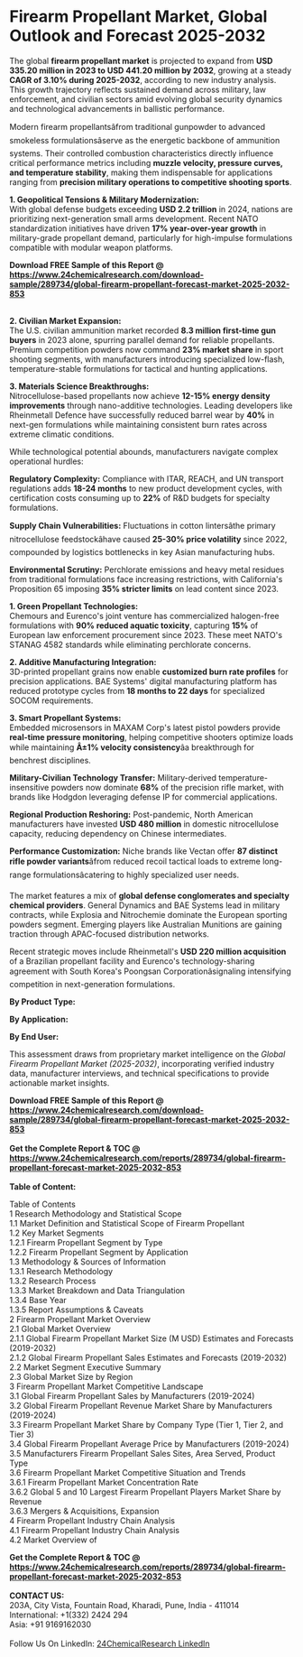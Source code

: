 <h1>Firearm Propellant Market, Global Outlook and Forecast 2025-2032</h1><p>The global <strong>firearm propellant market</strong> is projected to expand from <strong>USD 335.20 million in 2023 to USD 441.20 million by 2032</strong>, growing at a steady <strong>CAGR of 3.10% during 2025-2032</strong>, according to new industry analysis. This growth trajectory reflects sustained demand across military, law enforcement, and civilian sectors amid evolving global security dynamics and technological advancements in ballistic performance.</p><p>Modern firearm propellantsâfrom traditional gunpowder to advanced smokeless formulationsâserve as the energetic backbone of ammunition systems. Their controlled combustion characteristics directly influence critical performance metrics including <strong>muzzle velocity, pressure curves, and temperature stability</strong>, making them indispensable for applications ranging from <strong>precision military operations to competitive shooting sports</strong>.</p><p><strong>1. Geopolitical Tensions &amp; Military Modernization:</strong><br>
With global defense budgets exceeding <strong>USD 2.2 trillion</strong> in 2024, nations are prioritizing next-generation small arms development. Recent NATO standardization initiatives have driven <strong>17% year-over-year growth</strong> in military-grade propellant demand, particularly for high-impulse formulations compatible with modular weapon platforms.</p><div><b>Download FREE Sample of this Report @ 
            <a href="https://www.24chemicalresearch.com/download-sample/289734/global-firearm-propellant-forecast-market-2025-2032-853">
            https://www.24chemicalresearch.com/download-sample/289734/global-firearm-propellant-forecast-market-2025-2032-853</a></b></div><br><p><strong>2. Civilian Market Expansion:</strong><br>
The U.S. civilian ammunition market recorded <strong>8.3 million first-time gun buyers</strong> in 2023 alone, spurring parallel demand for reliable propellants. Premium competition powders now command <strong>23% market share</strong> in sport shooting segments, with manufacturers introducing specialized low-flash, temperature-stable formulations for tactical and hunting applications.</p><p><strong>3. Materials Science Breakthroughs:</strong><br>
Nitrocellulose-based propellants now achieve <strong>12-15% energy density improvements</strong> through nano-additive technologies. Leading developers like Rheinmetall Defence have successfully reduced barrel wear by <strong>40%</strong> in next-gen formulations while maintaining consistent burn rates across extreme climatic conditions.</p><p>While technological potential abounds, manufacturers navigate complex operational hurdles:</p><p><strong>Regulatory Complexity:</strong> Compliance with ITAR, REACH, and UN transport regulations adds <strong>18-24 months</strong> to new product development cycles, with certification costs consuming up to <strong>22%</strong> of R&amp;D budgets for specialty formulations.</p><p><strong>Supply Chain Vulnerabilities:</strong> Fluctuations in cotton lintersâthe primary nitrocellulose feedstockâhave caused <strong>25-30% price volatility</strong> since 2022, compounded by logistics bottlenecks in key Asian manufacturing hubs.</p><p><strong>Environmental Scrutiny:</strong> Perchlorate emissions and heavy metal residues from traditional formulations face increasing restrictions, with California's Proposition 65 imposing <strong>35% stricter limits</strong> on lead content since 2023.</p><p><strong>1. Green Propellant Technologies:</strong><br>
Chemours and Eurenco's joint venture has commercialized halogen-free formulations with <strong>90% reduced aquatic toxicity</strong>, capturing <strong>15%</strong> of European law enforcement procurement since 2023. These meet NATO's STANAG 4582 standards while eliminating perchlorate concerns.</p><p><strong>2. Additive Manufacturing Integration:</strong><br>
3D-printed propellant grains now enable <strong>customized burn rate profiles</strong> for precision applications. BAE Systems' digital manufacturing platform has reduced prototype cycles from <strong>18 months to 22 days</strong> for specialized SOCOM requirements.</p><p><strong>3. Smart Propellant Systems:</strong><br>
Embedded microsensors in MAXAM Corp's latest pistol powders provide <strong>real-time pressure monitoring</strong>, helping competitive shooters optimize loads while maintaining <strong>Â±1% velocity consistency</strong>âa breakthrough for benchrest disciplines.</p><p><strong>Military-Civilian Technology Transfer:</strong> Military-derived temperature-insensitive powders now dominate <strong>68%</strong> of the precision rifle market, with brands like Hodgdon leveraging defense IP for commercial applications.</p><p><strong>Regional Production Reshoring:</strong> Post-pandemic, North American manufacturers have invested <strong>USD 480 million</strong> in domestic nitrocellulose capacity, reducing dependency on Chinese intermediates.</p><p><strong>Performance Customization:</strong> Niche brands like Vectan offer <strong>87 distinct rifle powder variants</strong>âfrom reduced recoil tactical loads to extreme long-range formulationsâcatering to highly specialized user needs.</p><p>The market features a mix of <strong>global defense conglomerates and specialty chemical providers</strong>. General Dynamics and BAE Systems lead in military contracts, while Explosia and Nitrochemie dominate the European sporting powders segment. Emerging players like Australian Munitions are gaining traction through APAC-focused distribution networks.</p><p>Recent strategic moves include Rheinmetall's <strong>USD 220 million acquisition</strong> of a Brazilian propellant facility and Eurenco's technology-sharing agreement with South Korea's Poongsan Corporationâsignaling intensifying competition in next-generation formulations.</p><p><strong>By Product Type:</strong></p><p><strong>By Application:</strong></p><p><strong>By End User:</strong></p><p>This assessment draws from proprietary market intelligence on the <em>Global Firearm Propellant Market (2025-2032)</em>, incorporating verified industry data, manufacturer interviews, and technical specifications to provide actionable market insights.</p><div><b>Download FREE Sample of this Report @ 
            <a href="https://www.24chemicalresearch.com/download-sample/289734/global-firearm-propellant-forecast-market-2025-2032-853">
            https://www.24chemicalresearch.com/download-sample/289734/global-firearm-propellant-forecast-market-2025-2032-853</a></b></div><br><div><b>Get the Complete Report & TOC @ 
            <a href="https://www.24chemicalresearch.com/reports/289734/global-firearm-propellant-forecast-market-2025-2032-853">
            https://www.24chemicalresearch.com/reports/289734/global-firearm-propellant-forecast-market-2025-2032-853</a></b></div><br>
            <b>Table of Content:</b><p>Table of Contents<br />
1 Research Methodology and Statistical Scope<br />
1.1 Market Definition and Statistical Scope of Firearm Propellant<br />
1.2 Key Market Segments<br />
1.2.1 Firearm Propellant Segment by Type<br />
1.2.2 Firearm Propellant Segment by Application<br />
1.3 Methodology & Sources of Information<br />
1.3.1 Research Methodology<br />
1.3.2 Research Process<br />
1.3.3 Market Breakdown and Data Triangulation<br />
1.3.4 Base Year<br />
1.3.5 Report Assumptions & Caveats<br />
2 Firearm Propellant Market Overview<br />
2.1 Global Market Overview<br />
2.1.1 Global Firearm Propellant Market Size (M USD) Estimates and Forecasts (2019-2032)<br />
2.1.2 Global Firearm Propellant Sales Estimates and Forecasts (2019-2032)<br />
2.2 Market Segment Executive Summary<br />
2.3 Global Market Size by Region<br />
3 Firearm Propellant Market Competitive Landscape<br />
3.1 Global Firearm Propellant Sales by Manufacturers (2019-2024)<br />
3.2 Global Firearm Propellant Revenue Market Share by Manufacturers (2019-2024)<br />
3.3 Firearm Propellant Market Share by Company Type (Tier 1, Tier 2, and Tier 3)<br />
3.4 Global Firearm Propellant Average Price by Manufacturers (2019-2024)<br />
3.5 Manufacturers Firearm Propellant Sales Sites, Area Served, Product Type<br />
3.6 Firearm Propellant Market Competitive Situation and Trends<br />
3.6.1 Firearm Propellant Market Concentration Rate<br />
3.6.2 Global 5 and 10 Largest Firearm Propellant Players Market Share by Revenue<br />
3.6.3 Mergers & Acquisitions, Expansion<br />
4 Firearm Propellant Industry Chain Analysis<br />
4.1 Firearm Propellant Industry Chain Analysis<br />
4.2 Market Overview of</p><div><b>Get the Complete Report & TOC @ 
            <a href="https://www.24chemicalresearch.com/reports/289734/global-firearm-propellant-forecast-market-2025-2032-853">
            https://www.24chemicalresearch.com/reports/289734/global-firearm-propellant-forecast-market-2025-2032-853</a></b></div><br><b>CONTACT US:</b><br>
            203A, City Vista, Fountain Road, Kharadi, Pune, India - 411014<br>
            International: +1(332) 2424 294<br>
            Asia: +91 9169162030 <br><br>
            Follow Us On LinkedIn: <a href="https://www.linkedin.com/company/24chemicalresearch/">24ChemicalResearch LinkedIn</a>
